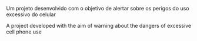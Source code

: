 Um projeto desenvolvido com o objetivo de alertar sobre os perigos do uso excessivo do celular

A project developed with the aim of warning about the dangers of excessive cell phone use
